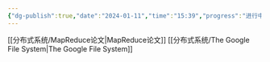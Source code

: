 ```yaml
---
{"dg-publish":true,"date":"2024-01-11","time":"15:39","progress":"进行中","tags":["分布式系统"],"permalink":"/课程/MIT DistributedSystem/MIT DistributedSystem入门指南/","dgPassFrontmatter":true}
---
```






[[分布式系统/MapReduce论文\|MapReduce论文]]
[[分布式系统/The Google File System\|The Google File System]]